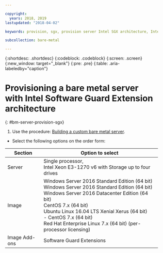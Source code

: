 ```yaml
---

copyright:
  years: 2018, 2019
lastupdated: "2018-04-02"

keywords: provision, sgx, provision server Intel SGX architecture, Intel SGX architecture

subcollection: bare-metal

---
```


{:shortdesc: .shortdesc}
{:codeblock: .codeblock}
{:screen: .screen}
{:new_window: target="_blank"}
{:pre: .pre}
{:table: .aria-labeledby="caption"}

# Provisioning a bare metal server with Intel Software Guard Extension architecture
{: #bm-server-provision-sgx}

1. Use the procedure: [Building a custom bare metal server](/docs/bare-metal?topic=bare-metal-ordering-baremetal-server).
* Select the following options on the order form:

|Section|Option to select|
|------|------|
|Server|Single processor,<br> Intel Xeon E3-1270 v6 with Storage up to four drives|
|Image|Windows Server 2016 Standard Edition (64 bit)<br>Windows Server 2016 Standard Edition (64 bit)<br> Windows Server 2016 Datacenter Edition (64 bit) <br>CentOS 7.x (64 bit) <br>Ubuntu Linux 16.04 LTS Xenial Xerus (64 bit)<br>- CentOS 7.x (64 bit) <br>Red Hat Enterprise Linux 7.x (64 bit) (per-processor licensing)|
|Image Add-ons|Software Guard Extensions|
